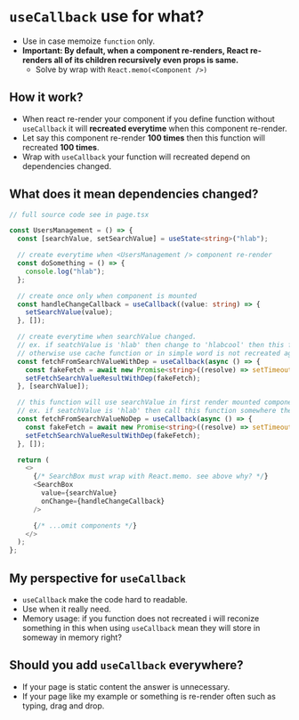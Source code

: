 # `useCallback` use for what?

- Use in case memoize `function` only.
- **Important: By default, when a component re-renders, React re-renders all of its children recursively even props is same.**
  - Solve by wrap with `React.memo(<Component />)`

## How it work?

- When react re-render your component if you define function without `useCallback` it will **recreated everytime** when this component re-render.
- Let say this component re-render **100 times** then this function will recreated **100 times**.
- Wrap with `useCallback` your function will recreated depend on dependencies changed.

## What does it mean dependencies changed?

```typescript
// full source code see in page.tsx

const UsersManagement = () => {
  const [searchValue, setSearchValue] = useState<string>("hlab");

  // create everytime when <UsersManagement /> component re-render
  const doSomething = () => {
    console.log("hlab");
  };

  // create once only when component is mounted
  const handleChangeCallback = useCallback((value: string) => {
    setSearchValue(value);
  }, []);

  // create everytime when searchValue changed.
  // ex. if seatchValue is 'hlab' then change to 'hlabcool' then this function will recreated.
  // otherwise use cache function or in simple word is not recreated again.
  const fetchFromSearchValueWithDep = useCallback(async () => {
    const fakeFetch = await new Promise<string>((resolve) => setTimeout(() => resolve(searchValue)));
    setFetchSearchValueResultWithDep(fakeFetch);
  }, [searchValue]);

  // this function will use searchValue in first render mounted component always
  // ex. if seatchValue is 'hlab' then call this function somewhere then searchValue will 'hlab' forever
  const fetchFromSearchValueNoDep = useCallback(async () => {
    const fakeFetch = await new Promise<string>((resolve) => setTimeout(() => resolve(searchValue)));
    setFetchSearchValueResultWithDep(fakeFetch);
  }, []);

  return (
    <>
      {/* SearchBox must wrap with React.memo. see above why? */}
      <SearchBox 
        value={searchValue} 
        onChange={handleChangeCallback} 
      />

      {/* ...omit components */}
    </>
  );
};
```

## My perspective for `useCallback`

- `useCallback` make the code hard to readable.
- Use when it really need.
- Memory usage: if you function does not recreated i will reconize something in this when using `useCallback` mean they will store in someway in memory right?

## Should you add `useCallback` everywhere?

- If your page is static content the answer is unnecessary.
- If your page like my example or something is re-render often such as typing, drag and drop.

